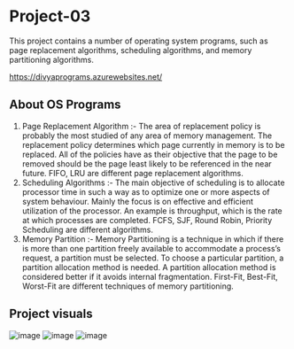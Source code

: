 # Project-03

This project contains a number of operating system programs, such as page replacement algorithms, scheduling algorithms, and memory partitioning algorithms.

https://divyaprograms.azurewebsites.net/

## About OS Programs
1.	Page Replacement Algorithm :- The area of replacement policy is probably the most studied of any area of memory management. The replacement policy determines which page currently in memory is to be replaced. All of the policies have as their objective that the page to be removed should be the page least likely to be referenced in the near future. FIFO, LRU are different page replacement algorithms.
2.	Scheduling Algorithms :- The main objective of scheduling is to allocate processor time in such a way as to optimize one or more aspects of system behaviour. Mainly the focus is on effective and efficient utilization of the processor. An example is throughput, which is the rate at which processes are completed. FCFS, SJF, Round Robin, Priority Scheduling are different algorithms.
3.	Memory Partition :- Memory Partitioning is a technique in which if there is more than one partition freely available to accommodate a process’s request, a partition must be selected. To choose a particular partition, a partition allocation method is needed. A partition allocation method is considered better if it avoids internal fragmentation. First-Fit, Best-Fit, Worst-Fit are different techniques of memory partitioning.

## Project visuals

![image](https://user-images.githubusercontent.com/113757574/215108382-7f3d19d8-2c80-4229-9127-7f9d561a0a4c.png)
![image](https://user-images.githubusercontent.com/113757574/215108452-6a7c0e25-dcba-40db-a57c-9765a16d9178.png)
![image](https://user-images.githubusercontent.com/113757574/215108519-b5819179-b244-4709-8299-a5acf2530987.png)


